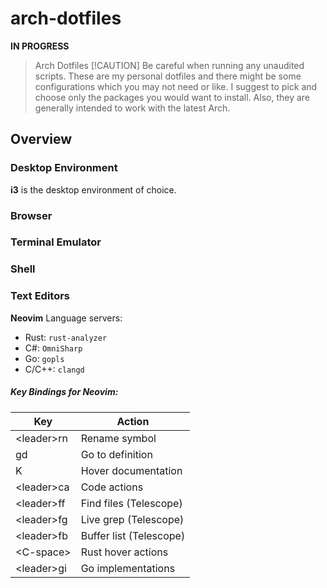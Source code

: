 # arch-dotfiles 

**IN PROGRESS**

> Arch Dotfiles 
> [!CAUTION]
> Be careful when running any unaudited scripts. These are my personal dotfiles and there might be some configurations which you may not need or like. I suggest to pick and choose only the packages you would want to install. Also, they are generally intended to work with the latest Arch. 

## Overview

### Desktop Environment

**i3** is the desktop environment of choice. 

### Browser


### Terminal Emulator


### Shell


### Text Editors

**Neovim**
Language servers:
- Rust: `rust-analyzer`
- C#: `OmniSharp`
- Go: `gopls`
- C/C++: `clangd`

##### Key Bindings for Neovim:
| Key | Action |
|-----|--------|
|\<leader\>rn	|Rename symbol|
|gd	|Go to definition|
|K	|Hover documentation|
|\<leader\>ca|Code actions|
|\<leader\>ff|Find files (Telescope)|
|\<leader\>fg |Live grep (Telescope)|
|\<leader\>fb	|Buffer list (Telescope)|
|\<C-space\>  |Rust hover actions
|\<leader\>gi	|Go implementations|
